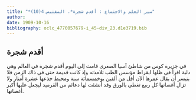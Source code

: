 ```yaml
---
title: "*سير العلم والاجتماع : أقدم شجرة*. المقتبس 4(10)"
author: 
date: 1909-10-16
bibliography: oclc_4770057679-i_45-div_23.d1e3719.bib
---
```




##  أقدم شجرة 


 في جزيرة كوس من شاطئ آسيا الصغرى قامت إلى اليوم أقدم شجرة في العالم وهي دلبة اقرأ في ظلها ابقراط مؤسس الطب تلامذته وإذ كانت قديمة حتى في ذاك الزمن فلا يتيسر أن يقال عمرها الآن أقل من  ألفين  يوخمسمائة سنة ومحيط جذعها  عشرة  أمتار ولا تزال أغصانها كل ربيع تغطى بالورق وقد أنشئت لها دعائم من القرميد ليجعل   عليها أكبر أغصانها. 
